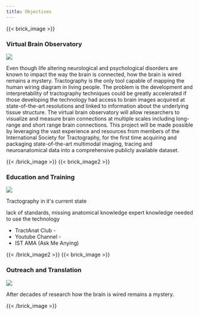 ```yaml
---
title: Objectives
---
```


{{< brick_image >}}

### Virtual Brain Observatory

![](/uploads/illustrations/cuate/responsive.svg)

Even though life altering neurological and psychological disorders are known to impact the way the brain is connected, how the brain is wired remains a mystery. Tractography is the only tool capable of mapping the human wiring diagram in living people. The problem is the development and interpretability of tractography techniques could be greatly accelerated if those developing the technology had access to brain images acquired at state-of-the-art resolutions and linked to information about the underlying tissue structure.  The virtual brain observatory will allow researchers to visualize and measure brain connections at multiple scales including long-range and short range brain connections.  This project will be made possible by leveraging the vast experience and resources from members of the International Society for Tractography, for the first time acquiring and packaging state-of-the-art multimodal imaging, tracing and neuroanatomical data into a comprehensive publicly available dataset.

{{< /brick_image >}}
{{< brick_image2 >}}

### Education and Training

![](/uploads/illustrations/cuate/version-control.svg)

Tractography in it's current state

lack of standards,
missing anatomical knowledge
expert knowledge needed to use the technology




- TractAnat Club -
- Youtube Channel -
- IST AMA (Ask Me Anying)


{{< /brick_image2 >}}
{{< brick_image >}}

### Outreach and Translation

![](/uploads/illustrations/cuate/responsive.svg)

After decades of research how the brain is wired remains a mystery.

{{< /brick_image >}}

